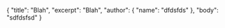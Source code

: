 {
  "title": "Blah",
  "excerpt": "Blah",
  "author": {
    "name": "dfdsfds"
  },
  "body": "sdfdsfsd"
}